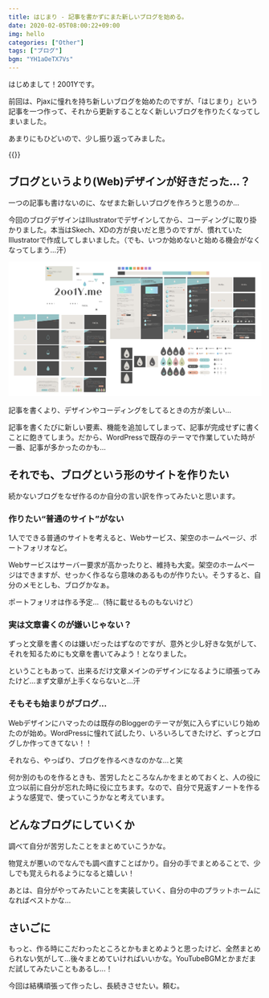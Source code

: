 ```yaml
---
title: はじまり - 記事を書かずにまた新しいブログを始める。
date: 2020-02-05T08:00:22+09:00
img: hello
categories: ["Other"]
tags: ["ブログ"]
bgm: "YH1aOeTX7Vs"
---
```

はじめまして！2001Yです。

前回は、Pjaxに憧れを持ち新しいブログを始めたのですが、「はじまり」という記事を一つ作って、それから更新することなく新しいブログを作りたくなってしまいました。

あまりにもひどいので、少し振り返ってみました。

{{<ad>}}

## ブログというより(Web)デザインが好きだった...？

一つの記事も書けないのに、なぜまた新しいブログを作ろうと思うのか...

今回のブログデザインはIllustratorでデザインしてから、コーディングに取り掛かりました。本当はSkech、XDの方が良いだと思うのですが、慣れていたIllustratorで作成してしまいました。（でも、いつか始めないと始める機会がなくなってしまう...汗）

![イラレで作成した2001Y.meのブログデザイン](../../../images/blog-design.jpg "カッコつけてカラーパレットなんかも作っちゃって笑笑")

記事を書くより、デザインやコーディングをしてるときの方が楽しい...

記事を書くたびに新しい要素、機能を追加してしまって、記事が完成せずに書くことに飽きてしまう。だから、WordPressで既存のテーマで作業していた時が一番、記事が多かったのかも...

## それでも、ブログという形のサイトを作りたい

続かないブログをなぜ作るのか自分の言い訳を作ってみたいと思います。

### 作りたい“普通のサイト”がない

1人でできる普通のサイトを考えると、Webサービス、架空のホームページ、ポートフォリオなど。

Webサービスはサーバー要求が高かったりと、維持も大変。架空のホームページはできますが、せっかく作るなら意味のあるものが作りたい。そうすると、自分のメモとしも、ブログかなぁ。

ポートフォリオは作る予定...（特に載せるものもないけど）

### 実は文章書くのが嫌いじゃない？

ずっと文章を書くのは嫌いだったはずなのですが、意外と少し好きな気がして、それを知るためにも文章を書いてみよう！となりました。

ということもあって、出来るだけ文章メインのデザインになるように頑張ってみたけど...まず文章が上手くならないと...汗

### そもそも始まりがブログ...

Webデザインにハマったのは既存のBloggerのテーマが気に入らずにいじり始めたのが始め。WordPressに憧れて試したり、いろいろしてきたけど、ずっとブログしか作ってきてない！！

それなら、やっぱり、ブログを作るべきなのかな...と笑

何か別のものを作るときも、苦労したところなんかをまとめておくと、人の役に立つ以前に自分が忘れた時に役に立ちます。なので、自分で見返すノートを作るような感覚で、使っていこうかなと考えています。

## どんなブログにしていくか

調べて自分が苦労したことをまとめていこうかな。

物覚えが悪いのでなんでも調べ直すことばかり。自分の手でまとめることで、少しでも覚えられるようになると嬉しい！

あとは、自分がやってみたいことを実装していく、自分の中のプラットホームになればベストかな...

## さいごに

もっと、作る時にこだわったところとかもまとめようと思ったけど、全然まとめられない気がして...後々まとめていければいいかな。YouTubeBGMとかまだまだ試してみたいこともあるし...！

今回は結構頑張って作ったし、長続きさせたい。頼む。